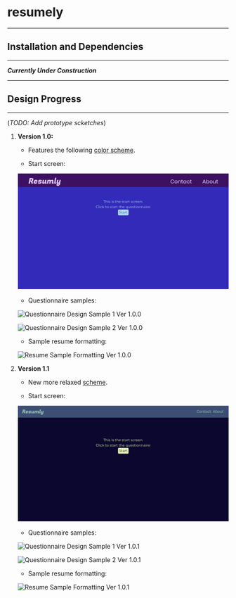 # resumely

---
## Installation and Dependencies
---
***Currently Under Construction***

---
## Design Progress
---

(*TODO: Add prototype scketches*)

1. **Version 1.0:**
    - Features the following [color scheme](https://coolors.co/eac6ff-a8e1f6-3924c1-430866-0f1020).

    - Start screen:

    ![Start Screen Design Ver 1.0.0](/designs/Ver1.0.0/StartScreenVer1.0.0.png)

    - Questionnaire samples:

    ![Questionnaire Design Sample 1 Ver 1.0.0](/designs/Ver1.0.0/Seniority1.0.0.png)

    ![Questionnaire Design Sample 2 Ver 1.0.0](/designs/Ver1.0.0/JobPosting1.0.0.png)

    - Sample resume formatting:

    ![Resume Sample Formatting Ver 1.0.0](/designs/Ver1.0.0/ResumeSample1.0.0.png)


2. **Version 1.1**
    - New more relaxed [scheme](https://coolors.co/0d0630-18314f-384e77-8bbeb2-e6f9af).

    - Start screen:

    ![Start Screen Design Ver 1.0.1](/designs/Ver1.0.1/StartScreenVer1.0.1.png)

    - Questionnaire samples:

    ![Questionnaire Design Sample 1 Ver 1.0.1](/designs/Ver1.0.1/Seniority1.0.1.png)

    ![Questionnaire Design Sample 2 Ver 1.0.1](/designs/Ver1.0.1/JobPosting1.0.1.png)

    - Sample resume formatting:

    ![Resume Sample Formatting Ver 1.0.1](/designs/Ver1.0.1/ResumeSample1.0.1.png)
